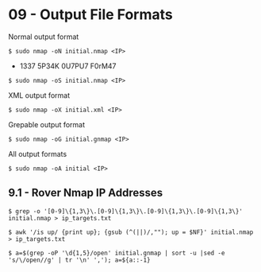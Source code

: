# 09 - Output File Formats

Normal output format

```
$ sudo nmap -oN initial.nmap <IP>
```

- 1337 5P34K 0U7PU7 F0rM47

```
$ sudo nmap -oS initial.nmap <IP>
```

XML output format

```
$ sudo nmap -oX initial.xml <IP>
```

Grepable output format

```
$ sudo nmap -oG initial.gnmap <IP>
```

All output formats

```
$ sudo nmap -oA initial <IP>
```

## 9.1 - Rover Nmap IP Addresses

```
$ grep -o '[0-9]\{1,3\}\.[0-9]\{1,3\}\.[0-9]\{1,3\}\.[0-9]\{1,3\}' initial.nmap > ip_targets.txt

$ awk '/is up/ {print up}; {gsub (^(||)/,""); up = $NF}' initial.nmap > ip_targets.txt
```



```
$ a=$(grep -oP '\d{1,5}/open' initial.gnmap | sort -u |sed -e 's/\/open//g' | tr '\n' ','); a=${a::-1}
```